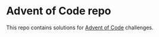 # Advent of Code repo
This repo contains solutions for [Advent of Code](https://adventofcode.com/) challenges.
